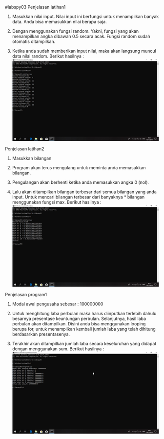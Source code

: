 #labspy03
Penjelasan latihan1

1. Masukkan nilai input. Nilai input ini berfungsi untuk menampilkan banyak data. Anda bisa memasukkan nilai berapa saja.

2. Dengan menggunakan fungsi random. Yakni, fungsi yang akan menampilkan angka dibawah 0.5 secara acak. Fungsi random sudah otomatis ditampilkan. 

3. Ketika anda sudah memberikan input nilai, maka akan langsung muncul data nilai random. Berikut hasilnya :
![](ScreenshotLatihan1.jpg)

Penjelasan latihan2

1. Masukkan bilangan

2. Program akan terus mengulang untuk meminta anda memasukkan bilangan.

3. Pengulangan akan berhenti ketika anda memasukkan angka 0 (nol).

4. Lalu akan ditampilkan bilangan terbesar dari semua bilangan yang anda input. Untuk mencari bilangan terbesar dari banyaknya *
   bilangan menggunakan fungsi max. Berikut hasilnya :
   ![](ScreenshotLatihan2.jpg)

Penjelasan program1
1. Modal awal pengusaha sebesar : 100000000

2. Untuk menghitung laba perbulan maka harus diinputkan terlebih dahulu besarnya presentase keuntungan perbulan.
   Selanjutnya, hasil laba perbulan akan ditampilkan. Disini anda bisa menggunakan looping berupa for, untuk menampilkan kembali jumlah
   laba yang telah dihitung berdasarkan presentasenya.

3. Terakhir akan ditampilkan jumlah laba secara keseluruhan yang didapat dengan menggunakan sum. Berikut hasilnya :
![](ScreenshotProgram1.jpg)
